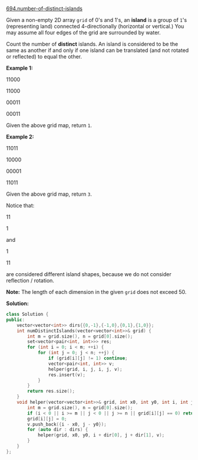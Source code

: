 [694.number-of-distinct-islands](https://leetcode.com/problems/number-of-distinct-islands/)  

Given a non-empty 2D array `grid` of 0's and 1's, an **island** is a group of `1`'s (representing land) connected 4-directionally (horizontal or vertical.) You may assume all four edges of the grid are surrounded by water.

Count the number of **distinct** islands. An island is considered to be the same as another if and only if one island can be translated (and not rotated or reflected) to equal the other.

**Example 1:**  

  
11000
  
11000
  
00011
  
00011
  

Given the above grid map, return `1`.

**Example 2:**  

11011
  
10000
  
00001
  
11011

Given the above grid map, return `3`.  
  
Notice that:

  
11
  
1
  

and

  
 1
  
11
  

are considered different island shapes, because we do not consider reflection / rotation.

**Note:** The length of each dimension in the given `grid` does not exceed 50.  



**Solution:**  

```cpp
class Solution {
public:
    vector<vector<int>> dirs{{0,-1},{-1,0},{0,1},{1,0}};
    int numDistinctIslands(vector<vector<int>>& grid) {
        int m = grid.size(), n = grid[0].size();
        set<vector<pair<int, int>>> res;
        for (int i = 0; i < m; ++i) {
            for (int j = 0; j < n; ++j) {
                if (grid[i][j] != 1) continue;
                vector<pair<int, int>> v;
                helper(grid, i, j, i, j, v);
                res.insert(v);
            }
        }
        return res.size();
    }
    void helper(vector<vector<int>>& grid, int x0, int y0, int i, int j, vector<pair<int, int>>& v) {
        int m = grid.size(), n = grid[0].size();
        if (i < 0 || i >= m || j < 0 || j >= n || grid[i][j] == 0) return;
        grid[i][j] = 0;
        v.push_back({i - x0, j - y0});
        for (auto dir : dirs) {
            helper(grid, x0, y0, i + dir[0], j + dir[1], v);
        }
    }
};
```
      